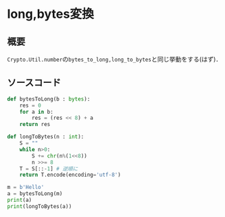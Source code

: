 # long,bytes変換
## 概要
`Crypto.Util.number`の`bytes_to_long,long_to_bytes`と同じ挙動をする(はず)．
## ソースコード
```python
def bytesToLong(b : bytes):
    res = 0
    for a in b:
        res = (res << 8) + a
    return res

def longToBytes(n : int):
    S = ""
    while n>0:
        S += chr(n%(1<<8))
        n >>= 8
    T = S[::-1] # 逆順に
    return T.encode(encoding='utf-8')

m = b'Hello'
a = bytesToLong(m)
print(a)
print(longToBytes(a))
```

